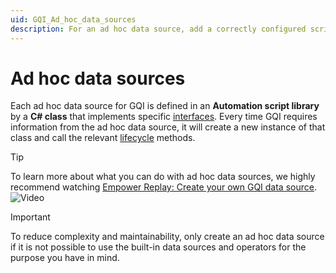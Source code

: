 ```yaml
---
uid: GQI_Ad_hoc_data_sources
description: For an ad hoc data source, add a correctly configured script in the Automation app and select 'Get ad hoc data' and your source in the query config.
---
```


# Ad hoc data sources

Each ad hoc data source for GQI is defined in an **Automation script library** by a **C# class** that implements specific [interfaces](xref:Ad_hoc_Building_blocks). Every time GQI requires information from the ad hoc data source, it will create a new instance of that class and call the relevant [lifecycle](xref:Ad_hoc_Life_cycle) methods.

> [!TIP]
> To learn more about what you can do with ad hoc data sources, we highly recommend watching [Empower Replay: Create your own GQI data source](https://www.youtube.com/watch?v=rapRdkIRSHQ). ![Video](~/dataminer/images/video_Duo.png)

> [!IMPORTANT]
> To reduce complexity and maintainability, only create an ad hoc data source if it is not possible to use the built-in data sources and operators for the purpose you have in mind.
